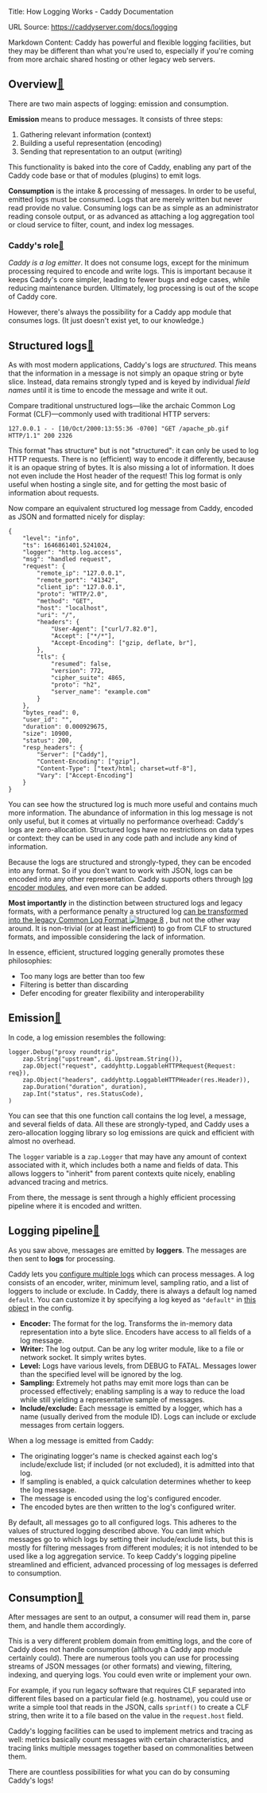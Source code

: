 Title: How Logging Works - Caddy Documentation

URL Source: https://caddyserver.com/docs/logging

Markdown Content:
Caddy has powerful and flexible logging facilities, but they may be different than what you're used to, especially if you're coming from more archaic shared hosting or other legacy web servers.

Overview[🔗](https://caddyserver.com/docs/logging#overview "Direct link")
-------------------------------------------------------------------------

There are two main aspects of logging: emission and consumption.

**Emission** means to produce messages. It consists of three steps:

1.  Gathering relevant information (context)
2.  Building a useful representation (encoding)
3.  Sending that representation to an output (writing)

This functionality is baked into the core of Caddy, enabling any part of the Caddy code base or that of modules (plugins) to emit logs.

**Consumption** is the intake & processing of messages. In order to be useful, emitted logs must be consumed. Logs that are merely written but never read provide no value. Consuming logs can be as simple as an administrator reading console output, or as advanced as attaching a log aggregation tool or cloud service to filter, count, and index log messages.

### Caddy's role[🔗](https://caddyserver.com/docs/logging#caddys-role "Direct link")

_Caddy is a log emitter_. It does not consume logs, except for the minimum processing required to encode and write logs. This is important because it keeps Caddy's core simpler, leading to fewer bugs and edge cases, while reducing maintenance burden. Ultimately, log processing is out of the scope of Caddy core.

However, there's always the possibility for a Caddy app module that consumes logs. (It just doesn't exist yet, to our knowledge.)

Structured logs[🔗](https://caddyserver.com/docs/logging#structured-logs "Direct link")
---------------------------------------------------------------------------------------

As with most modern applications, Caddy's logs are _structured_. This means that the information in a message is not simply an opaque string or byte slice. Instead, data remains strongly typed and is keyed by individual _field names_ until it is time to encode the message and write it out.

Compare traditional unstructured logs—like the archaic Common Log Format (CLF)—commonly used with traditional HTTP servers:

```
127.0.0.1 - - [10/Oct/2000:13:55:36 -0700] "GET /apache_pb.gif HTTP/1.1" 200 2326
```

This format "has structure" but is not "structured": it can only be used to log HTTP requests. There is no (efficient) way to encode it differently, because it is an opaque string of bytes. It is also missing a lot of information. It does not even include the Host header of the request! This log format is only useful when hosting a single site, and for getting the most basic of information about requests.

Now compare an equivalent structured log message from Caddy, encoded as JSON and formatted nicely for display:

```
{
	"level": "info",
	"ts": 1646861401.5241024,
	"logger": "http.log.access",
	"msg": "handled request",
	"request": {
		"remote_ip": "127.0.0.1",
		"remote_port": "41342",
		"client_ip": "127.0.0.1",
		"proto": "HTTP/2.0",
		"method": "GET",
		"host": "localhost",
		"uri": "/",
		"headers": {
			"User-Agent": ["curl/7.82.0"],
			"Accept": ["*/*"],
			"Accept-Encoding": ["gzip, deflate, br"],
		},
		"tls": {
			"resumed": false,
			"version": 772,
			"cipher_suite": 4865,
			"proto": "h2",
			"server_name": "example.com"
		}
	},
	"bytes_read": 0,
	"user_id": "",
	"duration": 0.000929675,
	"size": 10900,
	"status": 200,
	"resp_headers": {
		"Server": ["Caddy"],
		"Content-Encoding": ["gzip"],
		"Content-Type": ["text/html; charset=utf-8"],
		"Vary": ["Accept-Encoding"]
	}
}
```

You can see how the structured log is much more useful and contains much more information. The abundance of information in this log message is not only useful, but it comes at virtually no performance overhead: Caddy's logs are zero-allocation. Structured logs have no restrictions on data types or context: they can be used in any code path and include any kind of information.

Because the logs are structured and strongly-typed, they can be encoded into any format. So if you don't want to work with JSON, logs can be encoded into any other representation. Caddy supports others through [log encoder modules](https://caddyserver.com/docs/json/logging/logs/encoder/), and even more can be added.

**Most importantly** in the distinction between structured logs and legacy formats, with a performance penalty a structured log [can be transformed into the legacy Common Log Format ![Image 8](https://caddyserver.com/old/resources/images/external-link.svg)](https://github.com/caddyserver/transform-encoder) , but not the other way around. It is non-trivial (or at least inefficient) to go from CLF to structured formats, and impossible considering the lack of information.

In essence, efficient, structured logging generally promotes these philosophies:

*   Too many logs are better than too few
*   Filtering is better than discarding
*   Defer encoding for greater flexibility and interoperability

Emission[🔗](https://caddyserver.com/docs/logging#emission "Direct link")
-------------------------------------------------------------------------

In code, a log emission resembles the following:

```
logger.Debug("proxy roundtrip",
	zap.String("upstream", di.Upstream.String()),
	zap.Object("request", caddyhttp.LoggableHTTPRequest{Request: req}),
	zap.Object("headers", caddyhttp.LoggableHTTPHeader(res.Header)),
	zap.Duration("duration", duration),
	zap.Int("status", res.StatusCode),
)
```

You can see that this one function call contains the log level, a message, and several fields of data. All these are strongly-typed, and Caddy uses a zero-allocation logging library so log emissions are quick and efficient with almost no overhead.

The `logger` variable is a `zap.Logger` that may have any amount of context associated with it, which includes both a name and fields of data. This allows loggers to "inherit" from parent contexts quite nicely, enabling advanced tracing and metrics.

From there, the message is sent through a highly efficient processing pipeline where it is encoded and written.

Logging pipeline[🔗](https://caddyserver.com/docs/logging#logging-pipeline "Direct link")
-----------------------------------------------------------------------------------------

As you saw above, messages are emitted by **loggers**. The messages are then sent to **logs** for processing.

Caddy lets you [configure multiple logs](https://caddyserver.com/docs/json/logging/logs/) which can process messages. A log consists of an encoder, writer, minimum level, sampling ratio, and a list of loggers to include or exclude. In Caddy, there is always a default log named `default`. You can customize it by specifying a log keyed as `"default"` in [this object](https://caddyserver.com/docs/json/logging/logs/) in the config.

*   **Encoder:** The format for the log. Transforms the in-memory data representation into a byte slice. Encoders have access to all fields of a log message.
*   **Writer:** The log output. Can be any log writer module, like to a file or network socket. It simply writes bytes.
*   **Level:** Logs have various levels, from DEBUG to FATAL. Messages lower than the specified level will be ignored by the log.
*   **Sampling:** Extremely hot paths may emit more logs than can be processed effectively; enabling sampling is a way to reduce the load while still yielding a representative sample of messages.
*   **Include/exclude:** Each message is emitted by a logger, which has a name (usually derived from the module ID). Logs can include or exclude messages from certain loggers.

When a log message is emitted from Caddy:

*   The originating logger's name is checked against each log's include/exclude list; if included (or not excluded), it is admitted into that log.
*   If sampling is enabled, a quick calculation determines whether to keep the log message.
*   The message is encoded using the log's configured encoder.
*   The encoded bytes are then written to the log's configured writer.

By default, all messages go to all configured logs. This adheres to the values of structured logging described above. You can limit which messages go to which logs by setting their include/exclude lists, but this is mostly for filtering messages from different modules; it is not intended to be used like a log aggregation service. To keep Caddy's logging pipeline streamlined and efficient, advanced processing of log messages is deferred to consumption.

Consumption[🔗](https://caddyserver.com/docs/logging#consumption "Direct link")
-------------------------------------------------------------------------------

After messages are sent to an output, a consumer will read them in, parse them, and handle them accordingly.

This is a very different problem domain from emitting logs, and the core of Caddy does not handle consumption (although a Caddy app module certainly could). There are numerous tools you can use for processing streams of JSON messages (or other formats) and viewing, filtering, indexing, and querying logs. You could even write or implement your own.

For example, if you run legacy software that requires CLF separated into different files based on a particular field (e.g. hostname), you could use or write a simple tool that reads in the JSON, calls `sprintf()` to create a CLF string, then write it to a file based on the value in the `request.host` field.

Caddy's logging facilities can be used to implement metrics and tracing as well: metrics basically count messages with certain characteristics, and tracing links multiple messages together based on commonalities between them.

There are countless possibilities for what you can do by consuming Caddy's logs!
